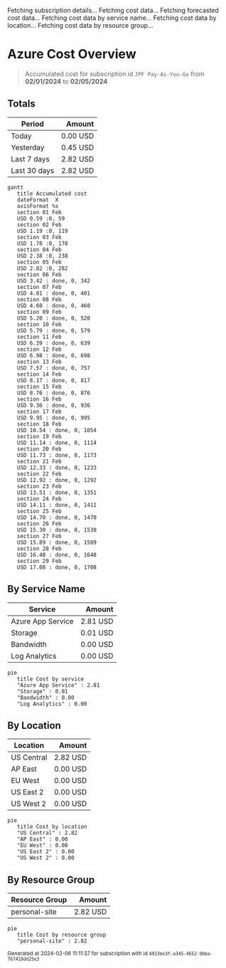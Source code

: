 Fetching subscription details...
Fetching cost data...
Fetching forecasted cost data...
Fetching cost data by service name...
Fetching cost data by location...
Fetching cost data by resource group...
# Azure Cost Overview

> Accumulated cost for subscription id `JPF Pay-As-You-Go` from **02/01/2024** to **02/05/2024**

## Totals

|Period|Amount|
|---|---:|
|Today|0.00 USD|
|Yesterday|0.45 USD|
|Last 7 days|2.82 USD|
|Last 30 days|2.82 USD|

```mermaid
gantt
   title Accumulated cost
   dateFormat  X
   axisFormat %s
   section 01 Feb
   USD 0.59 :0, 59
   section 02 Feb
   USD 1.19 :0, 119
   section 03 Feb
   USD 1.78 :0, 178
   section 04 Feb
   USD 2.38 :0, 238
   section 05 Feb
   USD 2.82 :0, 282
   section 06 Feb
   USD 3.42 : done, 0, 342
   section 07 Feb
   USD 4.01 : done, 0, 401
   section 08 Feb
   USD 4.60 : done, 0, 460
   section 09 Feb
   USD 5.20 : done, 0, 520
   section 10 Feb
   USD 5.79 : done, 0, 579
   section 11 Feb
   USD 6.39 : done, 0, 639
   section 12 Feb
   USD 6.98 : done, 0, 698
   section 13 Feb
   USD 7.57 : done, 0, 757
   section 14 Feb
   USD 8.17 : done, 0, 817
   section 15 Feb
   USD 8.76 : done, 0, 876
   section 16 Feb
   USD 9.36 : done, 0, 936
   section 17 Feb
   USD 9.95 : done, 0, 995
   section 18 Feb
   USD 10.54 : done, 0, 1054
   section 19 Feb
   USD 11.14 : done, 0, 1114
   section 20 Feb
   USD 11.73 : done, 0, 1173
   section 21 Feb
   USD 12.33 : done, 0, 1233
   section 22 Feb
   USD 12.92 : done, 0, 1292
   section 23 Feb
   USD 13.51 : done, 0, 1351
   section 24 Feb
   USD 14.11 : done, 0, 1411
   section 25 Feb
   USD 14.70 : done, 0, 1470
   section 26 Feb
   USD 15.30 : done, 0, 1530
   section 27 Feb
   USD 15.89 : done, 0, 1589
   section 28 Feb
   USD 16.48 : done, 0, 1648
   section 29 Feb
   USD 17.08 : done, 0, 1708
```

## By Service Name

|Service|Amount|
|---|---:|
|Azure App Service|2.81 USD|
|Storage|0.01 USD|
|Bandwidth|0.00 USD|
|Log Analytics|0.00 USD|

```mermaid
pie
   title Cost by service
   "Azure App Service" : 2.81
   "Storage" : 0.01
   "Bandwidth" : 0.00
   "Log Analytics" : 0.00
```

## By Location

|Location|Amount|
|---|---:|
|US Central|2.82 USD|
|AP East|0.00 USD|
|EU West|0.00 USD|
|US East 2|0.00 USD|
|US West 2|0.00 USD|

```mermaid
pie
   title Cost by location
   "US Central" : 2.82
   "AP East" : 0.00
   "EU West" : 0.00
   "US East 2" : 0.00
   "US West 2" : 0.00
```

## By Resource Group

|Resource Group|Amount|
|---|---:|
|personal-site|2.82 USD|

```mermaid
pie
   title Cost by resource group
   "personal-site" : 2.82
```

<sup>Generated at 2024-02-06 11:11:37 for subscription with id `4913be3f-a345-4652-9bba-767418dd25e3`</sup>
